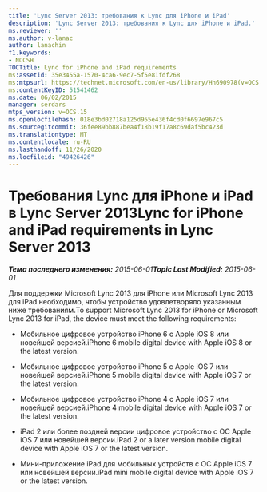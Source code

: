 ```yaml
---
title: 'Lync Server 2013: требования к Lync для iPhone и iPad'
description: 'Lync Server 2013: требования к Lync для iPhone и iPad.'
ms.reviewer: ''
ms.author: v-lanac
author: lanachin
f1.keywords:
- NOCSH
TOCTitle: Lync for iPhone and iPad requirements
ms:assetid: 35e3455a-1570-4ca6-9ec7-5f5e81fdf268
ms:mtpsurl: https://technet.microsoft.com/en-us/library/Hh690978(v=OCS.15)
ms:contentKeyID: 51541462
ms.date: 06/02/2015
manager: serdars
mtps_version: v=OCS.15
ms.openlocfilehash: 018e3bd02718a125d955e436f4cd0f6697e967c5
ms.sourcegitcommit: 36fee89bb887bea4f18b19f17a8c69daf5bc423d
ms.translationtype: MT
ms.contentlocale: ru-RU
ms.lasthandoff: 11/26/2020
ms.locfileid: "49426426"
---
```

# <a name="lync-for-iphone-and-ipad-requirements-in-lync-server-2013"></a><span data-ttu-id="78c54-103">Требования Lync для iPhone и iPad в Lync Server 2013</span><span class="sxs-lookup"><span data-stu-id="78c54-103">Lync for iPhone and iPad requirements in Lync Server 2013</span></span>

<div data-xmlns="http://www.w3.org/1999/xhtml">

<div class="topic" data-xmlns="http://www.w3.org/1999/xhtml" data-msxsl="urn:schemas-microsoft-com:xslt" data-cs="https://msdn.microsoft.com/">

<div data-asp="https://msdn2.microsoft.com/asp">



</div>

<div id="mainSection">

<div id="mainBody"><span data-ttu-id="78c54-104">

<span> </span></span><span class="sxs-lookup"><span data-stu-id="78c54-104">

<span> </span></span></span>

<span data-ttu-id="78c54-105">_**Тема последнего изменения:** 2015-06-01_</span><span class="sxs-lookup"><span data-stu-id="78c54-105">_**Topic Last Modified:** 2015-06-01_</span></span>

<span data-ttu-id="78c54-106">Для поддержки Microsoft Lync 2013 для iPhone или Microsoft Lync 2013 для iPad необходимо, чтобы устройство удовлетворяло указанным ниже требованиям.</span><span class="sxs-lookup"><span data-stu-id="78c54-106">To support Microsoft Lync 2013 for iPhone or Microsoft Lync 2013 for iPad, the device must meet the following requirements:</span></span>

  - <span data-ttu-id="78c54-107">Мобильное цифровое устройство iPhone 6 с Apple iOS 8 или новейшей версией.</span><span class="sxs-lookup"><span data-stu-id="78c54-107">iPhone 6 mobile digital device with Apple iOS 8 or the latest version.</span></span>

  - <span data-ttu-id="78c54-108">Мобильное цифровое устройство iPhone 5 с Apple iOS 7 или новейшей версией.</span><span class="sxs-lookup"><span data-stu-id="78c54-108">iPhone 5 mobile digital device with Apple iOS 7 or the latest version.</span></span>

  - <span data-ttu-id="78c54-109">Мобильное цифровое устройство iPhone 4 с Apple iOS 7 или новейшей версией.</span><span class="sxs-lookup"><span data-stu-id="78c54-109">iPhone 4 mobile digital device with Apple iOS 7 or the latest version.</span></span>

  - <span data-ttu-id="78c54-110">iPad 2 или более поздней версии цифровое устройство с ОС Apple iOS 7 или новейшей версии.</span><span class="sxs-lookup"><span data-stu-id="78c54-110">iPad 2 or a later version mobile digital device with Apple iOS 7 or the latest version.</span></span>

  - <span data-ttu-id="78c54-111">Мини-приложение iPad для мобильных устройств с ОС Apple iOS 7 или новейшей версии.</span><span class="sxs-lookup"><span data-stu-id="78c54-111">iPad mini mobile digital device with Apple iOS 7 or the latest version.</span></span>

<span data-ttu-id="78c54-112"></div>

<span> </span>

</div>

</div>

</span><span class="sxs-lookup"><span data-stu-id="78c54-112"></div>

<span> </span>

</div>

</div>

</span></span></div>


